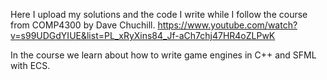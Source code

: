 Here  I upload my solutions and the code I write while I follow the course from COMP4300 by Dave Chuchill.
https://www.youtube.com/watch?v=s99UDGdYIUE&list=PL_xRyXins84_Jf-aCh7chj47HR4oZLPwK

In the course we learn about how to write game engines in C++ and SFML with ECS.
